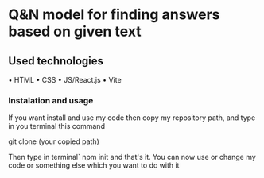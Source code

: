 # Q&N model for finding answers based on given text

## Used technologies

• HTML
• CSS
• JS/React.js
• Vite

### Instalation and usage

If you want install and use my code then copy my repository path, and type in you terminal this command 

git clone (your copied path)

Then type in terminal` npm init and that's it. You can now use or change my code or something else which you want to do with it